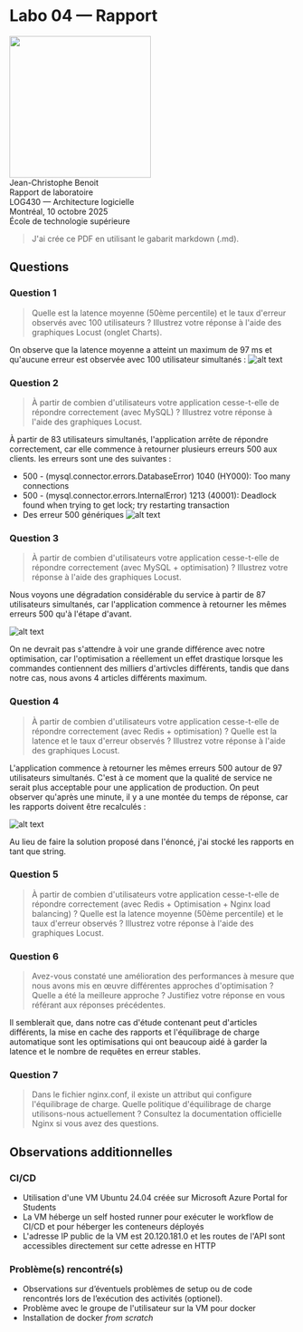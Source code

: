 # Labo 04 — Rapport

<img src="https://upload.wikimedia.org/wikipedia/commons/2/2a/Ets_quebec_logo.png" width="250"> \
Jean-Christophe Benoit \
Rapport de laboratoire \
LOG430 — Architecture logicielle \
Montréal, 10 octobre 2025 \
École de technologie supérieure

> J'ai crée ce PDF en utilisant le gabarit markdown (.md).

## Questions

### Question 1

> Quelle est la latence moyenne (50ème percentile) et le taux d'erreur observés avec 100 utilisateurs ? Illustrez votre réponse à l'aide des graphiques Locust (onglet Charts).

On observe que la latence moyenne a atteint un maximum de 97 ms et qu'aucune erreur est observée avec 100 utilisateur simultanés :
![alt text](image.png)

### Question 2

> À partir de combien d'utilisateurs votre application cesse-t-elle de répondre correctement (avec MySQL) ? Illustrez votre réponse à l'aide des graphiques Locust.

À partir de 83 utilisateurs simultanés, l'application arrête de répondre correctement, car elle commence à retourner plusieurs erreurs 500 aux clients. les erreurs sont une des suivantes :

- 500 - (mysql.connector.errors.DatabaseError) 1040 (HY000): Too many connections
- 500 - (mysql.connector.errors.InternalError) 1213 (40001): Deadlock found when trying to get lock; try restarting transaction
- Des erreur 500 génériques
  ![alt text](image-1.png)

### Question 3

> À partir de combien d'utilisateurs votre application cesse-t-elle de répondre correctement (avec MySQL + optimisation) ? Illustrez votre réponse à l'aide des graphiques Locust.

Nous voyons une dégradation considérable du service à partir de 87 utilisateurs simultanés, car l'application commence à retourner les mêmes erreurs 500 qu'à l'étape d'avant.

![alt text](image-2.png)

On ne devrait pas s'attendre à voir une grande différence avec notre optimisation, car l'optimisation a réellement un effet drastique lorsque les commandes contiennent des milliers d'artivcles différents, tandis que dans notre cas, nous avons 4 articles différents maximum.

### Question 4

> À partir de combien d'utilisateurs votre application cesse-t-elle de répondre correctement (avec Redis + optimisation) ? Quelle est la latence et le taux d'erreur observés ? Illustrez votre réponse à l'aide des graphiques Locust.

L'application commence à retourner les mêmes erreurs 500 autour de 97 utilisateurs simultanés. C'est à ce moment que la qualité de service ne serait plus acceptable pour une application de production. On peut observer qu'après une minute, il y a une montée du temps de réponse, car les rapports doivent être recalculés :

![alt text](image-3.png)

Au lieu de faire la solution proposé dans l'énoncé, j'ai stocké les rapports en tant que string.

### Question 5

> À partir de combien d'utilisateurs votre application cesse-t-elle de répondre correctement (avec Redis + Optimisation + Nginx load balancing) ? Quelle est la latence moyenne (50ème percentile) et le taux d'erreur observés ? Illustrez votre réponse à l'aide des graphiques Locust.

### Question 6

> Avez-vous constaté une amélioration des performances à mesure que nous avons mis en œuvre différentes approches d'optimisation ? Quelle a été la meilleure approche ? Justifiez votre réponse en vous référant aux réponses précédentes.

Il semblerait que, dans notre cas d'étude contenant peut d'articles différents, la mise en cache des rapports et l'équilibrage de charge automatique sont les optimisations qui ont beaucoup aidé à garder la latence et le nombre de requêtes en erreur stables.

### Question 7

> Dans le fichier nginx.conf, il existe un attribut qui configure l'équilibrage de charge. Quelle politique d'équilibrage de charge utilisons-nous actuellement ? Consultez la documentation officielle Nginx si vous avez des questions.

## Observations additionnelles

### CI/CD

- Utilisation d'une VM Ubuntu 24.04 créée sur Microsoft Azure Portal for Students
- La VM héberge un self hosted runner pour exécuter le workflow de CI/CD et pour héberger les conteneurs déployés
- L'adresse IP public de la VM est 20.120.181.0 et les routes de l'API sont accessibles directement sur cette adresse en HTTP

### Problème(s) rencontré(s)

- Observations sur d’éventuels problèmes de setup ou de code rencontrés lors de l’exécution des activités (optionel).
- Problème avec le groupe de l'utilisateur sur la VM pour docker
- Installation de docker _from scratch_
